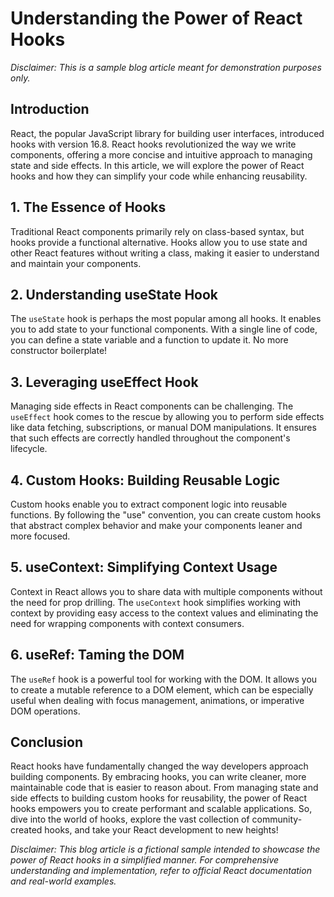 # Understanding the Power of React Hooks

_Disclaimer: This is a sample blog article meant for demonstration purposes only._

## Introduction

React, the popular JavaScript library for building user interfaces, introduced hooks with version 16.8. React hooks revolutionized the way we write components, offering a more concise and intuitive approach to managing state and side effects. In this article, we will explore the power of React hooks and how they can simplify your code while enhancing reusability.

## 1. The Essence of Hooks

Traditional React components primarily rely on class-based syntax, but hooks provide a functional alternative. Hooks allow you to use state and other React features without writing a class, making it easier to understand and maintain your components.

## 2. Understanding useState Hook

The `useState` hook is perhaps the most popular among all hooks. It enables you to add state to your functional components. With a single line of code, you can define a state variable and a function to update it. No more constructor boilerplate!

## 3. Leveraging useEffect Hook

Managing side effects in React components can be challenging. The `useEffect` hook comes to the rescue by allowing you to perform side effects like data fetching, subscriptions, or manual DOM manipulations. It ensures that such effects are correctly handled throughout the component's lifecycle.

## 4. Custom Hooks: Building Reusable Logic

Custom hooks enable you to extract component logic into reusable functions. By following the "use" convention, you can create custom hooks that abstract complex behavior and make your components leaner and more focused.

## 5. useContext: Simplifying Context Usage

Context in React allows you to share data with multiple components without the need for prop drilling. The `useContext` hook simplifies working with context by providing easy access to the context values and eliminating the need for wrapping components with context consumers.

## 6. useRef: Taming the DOM

The `useRef` hook is a powerful tool for working with the DOM. It allows you to create a mutable reference to a DOM element, which can be especially useful when dealing with focus management, animations, or imperative DOM operations.

## Conclusion

React hooks have fundamentally changed the way developers approach building components. By embracing hooks, you can write cleaner, more maintainable code that is easier to reason about. From managing state and side effects to building custom hooks for reusability, the power of React hooks empowers you to create performant and scalable applications. So, dive into the world of hooks, explore the vast collection of community-created hooks, and take your React development to new heights!

_Disclaimer: This blog article is a fictional sample intended to showcase the power of React hooks in a simplified manner. For comprehensive understanding and implementation, refer to official React documentation and real-world examples._
